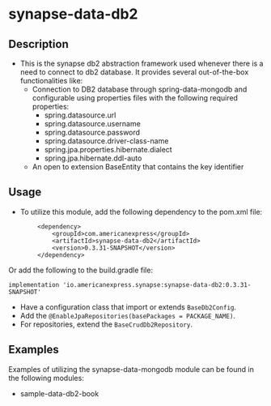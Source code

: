 # synapse-data-db2

## Description

- This is the synapse db2 abstraction framework used whenever there is a need to connect to
  db2 database. It provides several out-of-the-box functionalities like:
    - Connection to DB2 database through spring-data-mongodb and configurable 
  using properties files with the following required properties:
      - spring.datasource.url
      - spring.datasource.username
      - spring.datasource.password
      - spring.datasource.driver-class-name
      - spring.jpa.properties.hibernate.dialect
      - spring.jpa.hibernate.ddl-auto
  - An open to extension BaseEntity that contains the key identifier

## Usage
- To utilize this module, add the following dependency to the pom.xml file:
```
        <dependency>
            <groupId>com.americanexpress</groupId>
            <artifactId>synapse-data-db2</artifactId>
            <version>0.3.31-SNAPSHOT</version>
        </dependency>
```
Or add the following to the build.gradle file:
```
implementation 'io.americanexpress.synapse:synapse-data-db2:0.3.31-SNAPSHOT'
```
- Have a configuration class that import or extends `BaseDb2Config`.
- Add the `@EnableJpaRepositories(basePackages = PACKAGE_NAME)`.
- For repositories, extend the `BaseCrudDb2Repository`.


## Examples
Examples of utilizing the synapse-data-mongodb module can be found in the following modules:
- sample-data-db2-book
